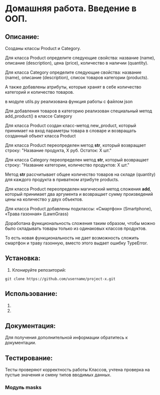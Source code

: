 # Домашняя работа. Введение в ООП.

## Описание:

Созданы классы Product и Category.

Для класса Product определите следующие свойства:
название (name),
описание (description),
цена (price),
количество в наличии (quantity).

Для класса Category определите следующие свойства:
название (name),
описание (description),
список товаров категории (products).

А также добавлены атрибуты, которые хранят в себе количество категорий и количество товаров.

в модуле utils.py реализована функция работы с файлом json

Для добавления товаров в категорию реализован специальный метод add_product()
в классе Category

Для класса Product создан класс-метод new_product, который принимает на вход параметры товара в словаре 
и возвращать созданный объект класса Product

Для класса Product переопределен метод __str__, который возвращает строку: 
"Название продукта, X руб. Остаток: X шт."

Для класса Category переопределен метод __str__, который возвращает строку: 
"Название категории, количество продуктов: X шт."

Метод __str__ рассчитывает общее количество товаров на складе (quantity) 
для каждого продукта в приватном атрибуте products.

Для класса Product переопределен магический метод сложения __add__, 
который принимает два аргумента и возвращает сумму произведений цены на количество 
у двух объектов.

Для класса Product добавлены подклассы:
«Смартфон» (Smartphone), «Трава газонная» (LawnGrass)

Доработана функциональность сложения таким образом,
чтобы можно было складывать товары только из одинаковых классов продуктов.

То есть новая функциональность не дает возможность сложить смартфон и траву газонную, 
вместо этого выдает ошибку TypeError.




## Установка:

1. Клонируйте репозиторий:
```
git clone https://github.com/username/project-x.git
```

## Использование:

1.
2.

## Документация:

Для получения дополнительной информации обратитесь к документации.

## Тестирование:
Тесты проверяют корректность работы Классов, учтена проверка на пустые значения и смену типов вводимых данных.


### Модуль masks
